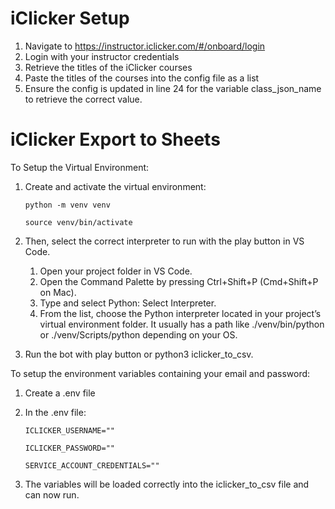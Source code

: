 # iClicker Setup

1. Navigate to https://instructor.iclicker.com/#/onboard/login
2. Login with your instructor credentials
3. Retrieve the titles of the iClicker courses
4. Paste the titles of the courses into the config file as a list
5. Ensure the config is updated in line 24 for the variable class_json_name to retrieve the correct value.


# iClicker Export to Sheets

To Setup the Virtual Environment:
1. Create and activate the virtual environment:

    ```python -m venv venv```

    ```source venv/bin/activate```

2. Then, select the correct interpreter to run with the play button in VS Code.
    1. Open your project folder in VS Code.
    2. Open the Command Palette by pressing Ctrl+Shift+P (Cmd+Shift+P on Mac).
    3. Type and select Python: Select Interpreter.
    4. From the list, choose the Python interpreter located in your project’s virtual environment folder. It usually has a path like ./venv/bin/python or ./venv/Scripts/python depending on your OS.
3. Run the bot with play button or python3 iclicker_to_csv.


To setup the environment variables containing your email and password:
1. Create a .env file
2. In the .env file: 

    ```ICLICKER_USERNAME=""```

    ```ICLICKER_PASSWORD=""```

    ```SERVICE_ACCOUNT_CREDENTIALS=""```

3. The variables will be loaded correctly into the iclicker_to_csv file and can now run.